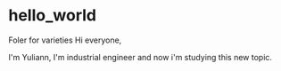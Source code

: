 # hello_world
Foler for varieties
Hi everyone,

I'm Yuliann, I'm industrial engineer and now i'm studying this new topic.
